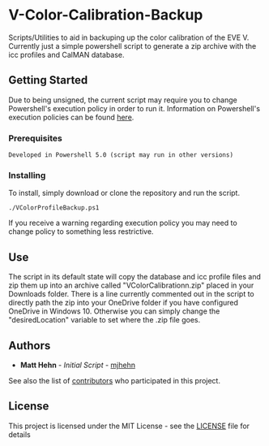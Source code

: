 # V-Color-Calibration-Backup
Scripts/Utilities to aid in backuping up the color calibration of the EVE V. Currently just a simple powershell script to generate a zip archive with the icc profiles and CalMAN database.

## Getting Started

Due to being unsigned, the current script may require you to change Powershell's execution policy in order to run it. Information on Powershell's execution policies can be found [here](https://docs.microsoft.com/en-us/powershell/module/microsoft.powershell.core/about/about_execution_policies?view=powershell-5.1&viewFallbackFrom=powershell-Microsoft.PowerShell.Core).

### Prerequisites
```
Developed in Powershell 5.0 (script may run in other versions)
```

### Installing

To install, simply download or clone the repository and run the script. 

```
./VColorProfileBackup.ps1
```

If you receive a warning regarding execution policy you may need to change policy to something less restrictive.

## Use

The script in its default state will copy the database and icc profile files and zip them up into an archive called "VColorCalibrationn.zip" placed in your Downloads folder. There is a line currently commented out in the script to directly path the zip into your OneDrive folder if you have configured OneDrive in Windows 10. Otherwise you can simply change the "desiredLocation" variable to set where the .zip file goes.

## Authors

* **Matt Hehn** - *Initial Script* - [mjhehn](https://github.com/mjhehn)

See also the list of [contributors](https://github.com/your/project/contributors) who participated in this project.

## License

This project is licensed under the MIT License - see the [LICENSE](LICENSE) file for details
